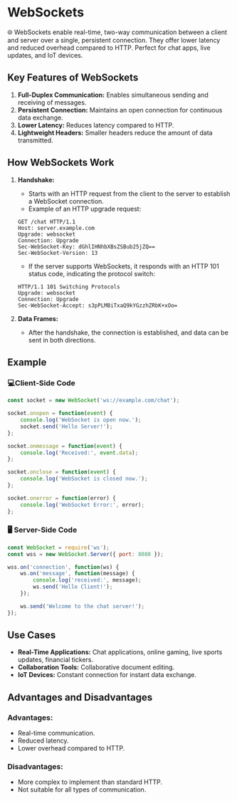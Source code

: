 # WebSockets

🌐 WebSockets enable real-time, two-way communication between a client and server over a single, persistent connection. They offer lower latency and reduced overhead compared to HTTP. Perfect for chat apps, live updates, and IoT devices.

## Key Features of WebSockets

1. **Full-Duplex Communication:** Enables simultaneous sending and receiving of messages.
2. **Persistent Connection:** Maintains an open connection for continuous data exchange.
3. **Lower Latency:** Reduces latency compared to HTTP.
4. **Lightweight Headers:** Smaller headers reduce the amount of data transmitted.

## How WebSockets Work

1. **Handshake:** 
    - Starts with an HTTP request from the client to the server to establish a WebSocket connection.
    - Example of an HTTP upgrade request:
    ```http
    GET /chat HTTP/1.1
    Host: server.example.com
    Upgrade: websocket
    Connection: Upgrade
    Sec-WebSocket-Key: dGhlIHNhbXBsZSBub25jZQ==
    Sec-WebSocket-Version: 13
    ```
    - If the server supports WebSockets, it responds with an HTTP 101 status code, indicating the protocol switch:
    ```http
    HTTP/1.1 101 Switching Protocols
    Upgrade: websocket
    Connection: Upgrade
    Sec-WebSocket-Accept: s3pPLMBiTxaQ9kYGzzhZRbK+xOo=
    ```

2. **Data Frames:**
    - After the handshake, the connection is established, and data can be sent in both directions.

## Example

### 💻Client-Side Code

```javascript
const socket = new WebSocket('ws://example.com/chat');

socket.onopen = function(event) {
    console.log('WebSocket is open now.');
    socket.send('Hello Server!');
};

socket.onmessage = function(event) {
    console.log('Received:', event.data);
};

socket.onclose = function(event) {
    console.log('WebSocket is closed now.');
};

socket.onerror = function(error) {
    console.log('WebSocket Error:', error);
};

```
### 🖥️ Server-Side Code

```javascript
const WebSocket = require('ws');
const wss = new WebSocket.Server({ port: 8080 });

wss.on('connection', function(ws) {
    ws.on('message', function(message) {
        console.log('received:', message);
        ws.send('Hello Client!');
    });

    ws.send('Welcome to the chat server!');
});

```
## Use Cases

- **Real-Time Applications:** Chat applications, online gaming, live sports updates, financial tickers.
- **Collaboration Tools:** Collaborative document editing.
- **IoT Devices:** Constant connection for instant data exchange.

## Advantages and Disadvantages

### Advantages:

- Real-time communication.
- Reduced latency.
- Lower overhead compared to HTTP.

### Disadvantages:

- More complex to implement than standard HTTP.
- Not suitable for all types of communication.